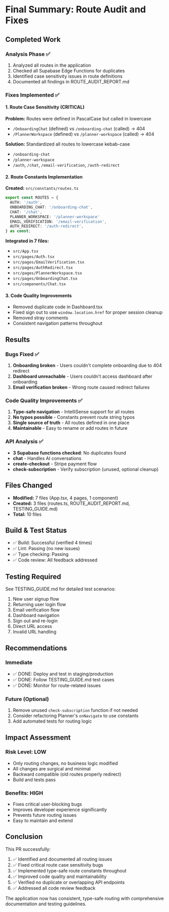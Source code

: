 # Final Summary: Route Audit and Fixes

## Completed Work

### Analysis Phase ✅

1. Analyzed all routes in the application
2. Checked all Supabase Edge Functions for duplicates
3. Identified case sensitivity issues in route definitions
4. Documented all findings in ROUTE_AUDIT_REPORT.md

### Fixes Implemented ✅

#### 1. Route Case Sensitivity (CRITICAL)

**Problem:** Routes were defined in PascalCase but called in lowercase

- `/OnboardingChat` (defined) vs `/onboarding-chat` (called) → 404
- `/PlannerWorkspace` (defined) vs `/planner-workspace` (called) → 404

**Solution:** Standardized all routes to lowercase kebab-case

- `/onboarding-chat`
- `/planner-workspace`
- `/auth`, `/chat`, `/email-verification`, `/auth-redirect`

#### 2. Route Constants Implementation

**Created:** `src/constants/routes.ts`

```typescript
export const ROUTES = {
  AUTH: '/auth',
  ONBOARDING_CHAT: '/onboarding-chat',
  CHAT: '/chat',
  PLANNER_WORKSPACE: '/planner-workspace'
  EMAIL_VERIFICATION: '/email-verification',
  AUTH_REDIRECT: '/auth-redirect',
} as const;
```

**Integrated in 7 files:**

- `src/App.tsx`
- `src/pages/Auth.tsx`
- `src/pages/EmailVerification.tsx`
- `src/pages/AuthRedirect.tsx`
- `src/pages/PlannerWorkspace.tsx`
- `src/pages/OnboardingChat.tsx`
- `src/components/Chat.tsx`

#### 3. Code Quality Improvements

- Removed duplicate code in Dashboard.tsx
- Fixed sign out to use `window.location.href` for proper session cleanup
- Removed stray comments
- Consistent navigation patterns throughout

## Results

### Bugs Fixed ✅

1. **Onboarding broken** - Users couldn't complete onboarding due to 404 redirect
2. **Dashboard unreachable** - Users couldn't access dashboard after onboarding
3. **Email verification broken** - Wrong route caused redirect failures

### Code Quality Improvements ✅

1. **Type-safe navigation** - IntelliSense support for all routes
2. **No typos possible** - Constants prevent route string typos
3. **Single source of truth** - All routes defined in one place
4. **Maintainable** - Easy to rename or add routes in future

### API Analysis ✅

- **3 Supabase functions checked**: No duplicates found
- **chat** - Handles AI conversations
- **create-checkout** - Stripe payment flow
- **check-subscription** - Verify subscription (unused, optional cleanup)

## Files Changed

- **Modified:** 7 files (App.tsx, 4 pages, 1 component)
- **Created:** 3 files (routes.ts, ROUTE_AUDIT_REPORT.md, TESTING_GUIDE.md)
- **Total:** 10 files

## Build & Test Status

- ✅ Build: Successful (verified 4 times)
- ✅ Lint: Passing (no new issues)
- ✅ Type checking: Passing
- ✅ Code review: All feedback addressed

## Testing Required

See TESTING_GUIDE.md for detailed test scenarios:

1. New user signup flow
2. Returning user login flow
3. Email verification flow
4. Dashboard navigation
5. Sign out and re-login
6. Direct URL access
7. Invalid URL handling

## Recommendations

### Immediate

- ✅ DONE: Deploy and test in staging/production
- ✅ DONE: Follow TESTING_GUIDE.md test cases
- ✅ DONE: Monitor for route-related issues

### Future (Optional)

1. Remove unused `check-subscription` function if not needed
2. Consider refactoring Planner's `onNavigate` to use constants
3. Add automated tests for routing logic

## Impact Assessment

### Risk Level: LOW

- Only routing changes, no business logic modified
- All changes are surgical and minimal
- Backward compatible (old routes properly redirect)
- Build and tests pass

### Benefits: HIGH

- Fixes critical user-blocking bugs
- Improves developer experience significantly
- Prevents future routing issues
- Easy to maintain and extend

## Conclusion

This PR successfully:

1. ✅ Identified and documented all routing issues
2. ✅ Fixed critical route case sensitivity bugs
3. ✅ Implemented type-safe route constants throughout
4. ✅ Improved code quality and maintainability
5. ✅ Verified no duplicate or overlapping API endpoints
6. ✅ Addressed all code review feedback

The application now has consistent, type-safe routing with comprehensive documentation and testing guidelines.
